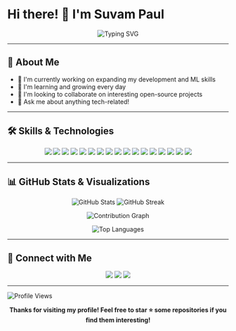 # Hi there! 👋 I'm Suvam Paul

<div align="center">
  <img src="https://readme-typing-svg.herokuapp.com?font=Fira+Code&weight=500&size=30&pause=1000&color=2196F3&center=true&vCenter=true&width=600&height=60&lines=Welcome+to+my+GitHub+Profile!;Software+Developer+%F0%9F%92%BB;ML+Enthusiast+%F0%9F%A7%AA;Always+learning+new+things+%F0%9F%8C%B1" alt="Typing SVG" />
</div>

---

## 🚀 About Me

- 🔭 I'm currently working on expanding my development and ML skills
- 🌱 I'm learning and growing every day
- 👯 I'm looking to collaborate on interesting open-source projects
- 💬 Ask me about anything tech-related!

---

## 🛠️ Skills & Technologies

<p align="center">
  <img src="https://img.shields.io/badge/HTML5-E34F26?style=for-the-badge&logo=html5&logoColor=white"/>
  <img src="https://img.shields.io/badge/CSS3-1572B6?style=for-the-badge&logo=css3&logoColor=white"/>
  <img src="https://img.shields.io/badge/JavaScript-F7DF1E?style=for-the-badge&logo=javascript&logoColor=black"/>
  <img src="https://img.shields.io/badge/Python-3776AB?style=for-the-badge&logo=python&logoColor=white"/>
  <img src="https://img.shields.io/badge/Node.js-339933?style=for-the-badge&logo=nodedotjs&logoColor=white"/>
  <img src="https://img.shields.io/badge/Next.js-000000?style=for-the-badge&logo=nextdotjs&logoColor=white"/>
  <img src="https://img.shields.io/badge/React-61DAFB?style=for-the-badge&logo=react&logoColor=black"/>
  <img src="https://img.shields.io/badge/MongoDB-47A248?style=for-the-badge&logo=mongodb&logoColor=white"/>
  <img src="https://img.shields.io/badge/Django-092E20?style=for-the-badge&logo=django&logoColor=white"/>
  <img src="https://img.shields.io/badge/SQLite-003B57?style=for-the-badge&logo=sqlite&logoColor=white"/>
  <img src="https://img.shields.io/badge/Numpy-013243?style=for-the-badge&logo=numpy&logoColor=white"/>
  <img src="https://img.shields.io/badge/Pandas-150458?style=for-the-badge&logo=pandas&logoColor=white"/>
  <img src="https://img.shields.io/badge/Figma-F24E1E?style=for-the-badge&logo=figma&logoColor=white"/>
  <img src="https://img.shields.io/badge/Machine%20Learning-FF6F00?style=for-the-badge&logo=google&logoColor=white"/>
  <img src="https://img.shields.io/badge/Git-F05032?style=for-the-badge&logo=git&logoColor=white"/>
  <img src="https://img.shields.io/badge/GitHub-181717?style=for-the-badge&logo=github&logoColor=white"/>
  <img src="https://img.shields.io/badge/VS%20Code-007ACC?style=for-the-badge&logo=visual-studio-code&logoColor=white"/>
</p>

---

## 📊 GitHub Stats & Visualizations

<p align="center">
  <img src="https://github-readme-stats.vercel.app/api?username=Suvam-paul145&show_icons=true&theme=radical" alt="GitHub Stats"/>
  <img src="https://github-readme-streak-stats.herokuapp.com/?user=Suvam-paul145&theme=radical" alt="GitHub Streak"/>
</p>

<p align="center">
  <img src="https://github-readme-activity-graph.vercel.app/graph?username=Suvam-paul145&theme=react-dark" alt="Contribution Graph"/>
</p>

<p align="center">
  <img src="https://github-readme-stats.vercel.app/api/top-langs/?username=Suvam-paul145&layout=compact&theme=radical" alt="Top Languages"/>
</p> 


---

## 🤝 Connect with Me

<p align="center">
  <a href="https://www.linkedin.com/in/suvam-paul-03222005az/"><img src="https://img.shields.io/badge/LinkedIn-0077B5?style=for-the-badge&logo=linkedin&logoColor=white"/></a>
  <a href="https://x.com/SUVAMPAUL687076"><img src="https://img.shields.io/badge/Twitter-1DA1F2?style=for-the-badge&logo=twitter&logoColor=white"/></a>
  <a href="suvampaul145@gmail.com"><img src="https://img.shields.io/badge/Email-D14836?style=for-the-badge&logo=gmail&logoColor=white"/></a>
</p>

---

![Profile Views](https://komarev.com/ghpvc/?username=Suvam-paul145&color=blue&style=flat-square&label=Profile+Views&custom=1000+)

<div align="center">
  <b>Thanks for visiting my profile! Feel free to star ⭐ some repositories if you find them interesting!</b>
</div>

